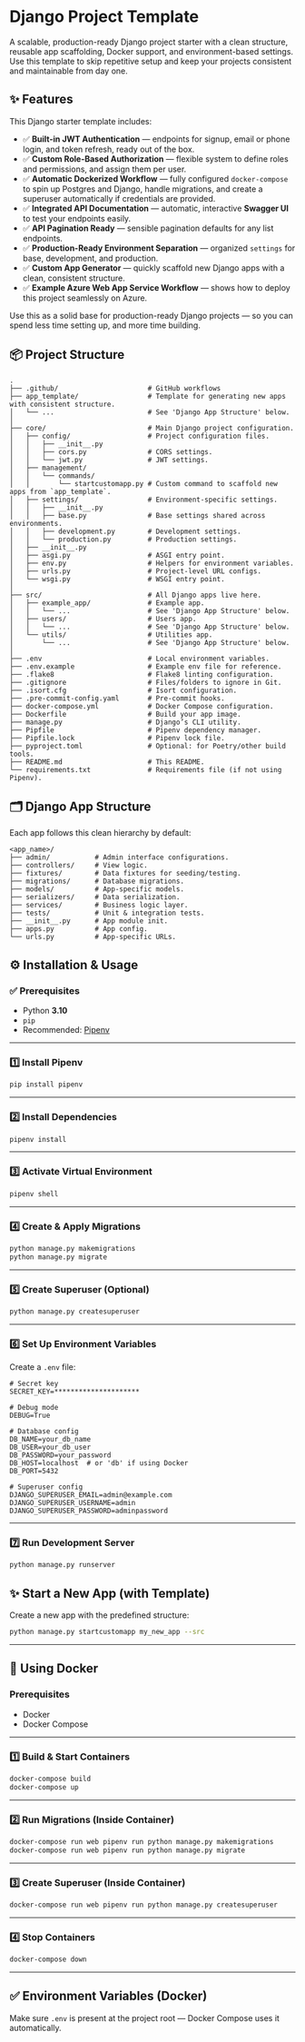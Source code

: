 # Django Project Template

A scalable, production-ready Django project starter with a clean structure, reusable app scaffolding, Docker support, and environment-based settings.
Use this template to skip repetitive setup and keep your projects consistent and maintainable from day one.

## ✨ Features

This Django starter template includes:

* ✅ **Built-in JWT Authentication** — endpoints for signup, email or phone login, and token refresh, ready out of the box.
* ✅ **Custom Role-Based Authorization** — flexible system to define roles and permissions, and assign them per user.
* ✅ **Automatic Dockerized Workflow** — fully configured `docker-compose` to spin up Postgres and Django, handle migrations, and create a superuser automatically if credentials are provided.
* ✅ **Integrated API Documentation** — automatic, interactive **Swagger UI** to test your endpoints easily.
* ✅ **API Pagination Ready** — sensible pagination defaults for any list endpoints.
* ✅ **Production-Ready Environment Separation** — organized `settings` for base, development, and production.
* ✅ **Custom App Generator** — quickly scaffold new Django apps with a clean, consistent structure.
* ✅ **Example Azure Web App Service Workflow** — shows how to deploy this project seamlessly on Azure.

Use this as a solid base for production-ready Django projects — so you can spend less time setting up, and more time building.


## 📦 Project Structure

```
.
├── .github/                      # GitHub workflows
├── app_template/                 # Template for generating new apps with consistent structure.
│   └── ...                       # See 'Django App Structure' below.
│
├── core/                         # Main Django project configuration.
│   ├── config/                   # Project configuration files.
│   │   ├── __init__.py
│   │   ├── cors.py               # CORS settings.
│   │   └── jwt.py                # JWT settings.
│   ├── management/
│   │   └── commands/
│   │       └── startcustomapp.py # Custom command to scaffold new apps from `app_template`.
│   ├── settings/                 # Environment-specific settings.
│   │   ├── __init__.py
│   │   ├── base.py               # Base settings shared across environments.
│   │   ├── development.py        # Development settings.
│   │   └── production.py         # Production settings.
│   ├── __init__.py
│   ├── asgi.py                   # ASGI entry point.
│   ├── env.py                    # Helpers for environment variables.
│   ├── urls.py                   # Project-level URL configs.
│   └── wsgi.py                   # WSGI entry point.
│
├── src/                          # All Django apps live here.
│   ├── example_app/              # Example app.
│   │   └── ...                   # See 'Django App Structure' below.
│   ├── users/                    # Users app.
│   │   └── ...                   # See 'Django App Structure' below.
│   └── utils/                    # Utilities app.
│       └── ...                   # See 'Django App Structure' below.
│
├── .env                          # Local environment variables.
├── .env.example                  # Example env file for reference.
├── .flake8                       # Flake8 linting configuration.
├── .gitignore                    # Files/folders to ignore in Git.
├── .isort.cfg                    # Isort configuration.
├── .pre-commit-config.yaml       # Pre-commit hooks.
├── docker-compose.yml            # Docker Compose configuration.
├── Dockerfile                    # Build your app image.
├── manage.py                     # Django’s CLI utility.
├── Pipfile                       # Pipenv dependency manager.
├── Pipfile.lock                  # Pipenv lock file.
├── pyproject.toml                # Optional: for Poetry/other build tools.
├── README.md                     # This README.
└── requirements.txt              # Requirements file (if not using Pipenv).
```


## 🗂️ Django App Structure

Each app follows this clean hierarchy by default:

```
<app_name>/
├── admin/           # Admin interface configurations.
├── controllers/     # View logic.
├── fixtures/        # Data fixtures for seeding/testing.
├── migrations/      # Database migrations.
├── models/          # App-specific models.
├── serializers/     # Data serialization.
├── services/        # Business logic layer.
├── tests/           # Unit & integration tests.
├── __init__.py      # App module init.
├── apps.py          # App config.
└── urls.py          # App-specific URLs.
```


## ⚙️ Installation & Usage

### ✅ Prerequisites

* Python **3.10**
* `pip`
* Recommended: [Pipenv](https://pipenv.pypa.io/)

---

### 1️⃣ Install Pipenv

```bash
pip install pipenv
```

---

### 2️⃣ Install Dependencies

```bash
pipenv install
```

---

### 3️⃣ Activate Virtual Environment

```bash
pipenv shell
```

---

### 4️⃣ Create & Apply Migrations

```bash
python manage.py makemigrations
python manage.py migrate
```

---

### 5️⃣ Create Superuser (Optional)

```bash
python manage.py createsuperuser
```

---

### 6️⃣ Set Up Environment Variables

Create a `.env` file:

```env
# Secret key
SECRET_KEY=*********************

# Debug mode
DEBUG=True

# Database config
DB_NAME=your_db_name
DB_USER=your_db_user
DB_PASSWORD=your_password
DB_HOST=localhost  # or 'db' if using Docker
DB_PORT=5432

# Superuser config
DJANGO_SUPERUSER_EMAIL=admin@example.com
DJANGO_SUPERUSER_USERNAME=admin
DJANGO_SUPERUSER_PASSWORD=adminpassword
```

---

### 7️⃣ Run Development Server

```bash
python manage.py runserver
```


## ✨ Start a New App (with Template)

Create a new app with the predefined structure:

```bash
python manage.py startcustomapp my_new_app --src
```

---

## 🐳 Using Docker

### Prerequisites

* Docker
* Docker Compose

---

### 1️⃣ Build & Start Containers

```bash
docker-compose build
docker-compose up
```

---

### 2️⃣ Run Migrations (Inside Container)

```bash
docker-compose run web pipenv run python manage.py makemigrations
docker-compose run web pipenv run python manage.py migrate
```

---

### 3️⃣ Create Superuser (Inside Container)

```bash
docker-compose run web pipenv run python manage.py createsuperuser
```

---

### 4️⃣ Stop Containers

```bash
docker-compose down
```

---

## ✅ Environment Variables (Docker)

Make sure `.env` is present at the project root — Docker Compose uses it automatically.
